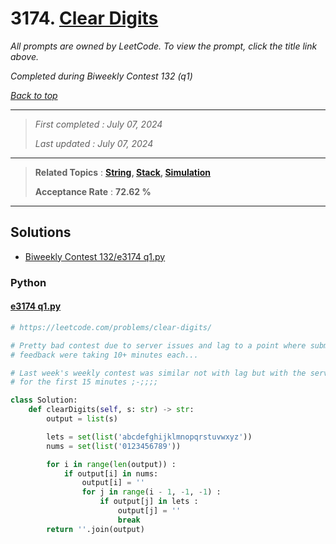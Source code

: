 # 3174. [Clear Digits](<https://leetcode.com/problems/clear-digits>)

*All prompts are owned by LeetCode. To view the prompt, click the title link above.*

*Completed during Biweekly Contest 132 (q1)*

*[Back to top](<../README.md>)*

------

> *First completed : July 07, 2024*
>
> *Last updated : July 07, 2024*

------

> **Related Topics** : **[String](<by_topic/String.md>), [Stack](<by_topic/Stack.md>), [Simulation](<by_topic/Simulation.md>)**
>
> **Acceptance Rate** : **72.62 %**

------

## Solutions

- [Biweekly Contest 132/e3174 q1.py](<../my-submissions/Biweekly Contest 132/e3174 q1.py>)
### Python
#### [e3174 q1.py](<../my-submissions/Biweekly Contest 132/e3174 q1.py>)
```Python
# https://leetcode.com/problems/clear-digits/

# Pretty bad contest due to server issues and lag to a point where submissions and
# feedback were taking 10+ minutes each...

# Last week's weekly contest was similar not with lag but with the servers being down 
# for the first 15 minutes ;-;;;;

class Solution:
    def clearDigits(self, s: str) -> str:
        output = list(s)

        lets = set(list('abcdefghijklmnopqrstuvwxyz'))
        nums = set(list('0123456789'))

        for i in range(len(output)) :
            if output[i] in nums:
                output[i] = ''
                for j in range(i - 1, -1, -1) :
                    if output[j] in lets :
                        output[j] = ''
                        break
        return ''.join(output)
```

